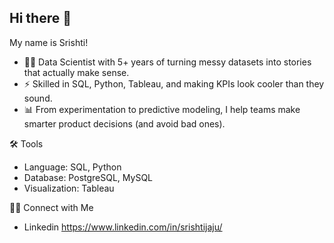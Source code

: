 ## Hi there 👋

My name is Srishti!
- 👩‍💻 Data Scientist with 5+ years of turning messy datasets into stories that actually make sense.
- ⚡ Skilled in SQL, Python, Tableau, and making KPIs look cooler than they sound.
- 📊 From experimentation to predictive modeling, I help teams make smarter product decisions (and avoid bad ones).


🛠️ Tools
- Language: SQL, Python
- Database: PostgreSQL, MySQL
- Visualization: Tableau

👋🏻 Connect with Me
- Linkedin https://www.linkedin.com/in/srishtijaju/


<!--
**srishtijaju19/srishtijaju19** is a ✨ _special_ ✨ repository because its `README.md` (this file) appears on your GitHub profile.

Here are some ideas to get you started:

- 🔭 I’m currently working on ...
- 🌱 I’m currently learning ...
- 👯 I’m looking to collaborate on ...
- 🤔 I’m looking for help with ...
- 💬 Ask me about ...
- 📫 How to reach me: ...
- 😄 Pronouns: ...
- ⚡ Fun fact: ...
-->
